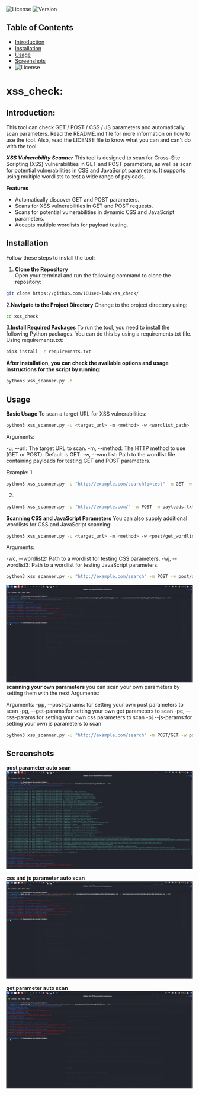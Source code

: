 ![License](https://img.shields.io/badge/license-MIT-blue)
![Version](https://img.shields.io/badge/version-1.0.0-blue)

## Table of Contents
- [Introduction](#introduction)
- [Installation](#installation)
- [Usage](#usage)
- [Screenshots](#Screenshots)
- ![License](LICENSE)
# xss_check:

## Introduction:
This tool can check GET / POST / CSS / JS parameters and automatically scan parameters. Read the README.md file for more information on how to use the tool. Also, read the LICENSE file to know what you can and can't do with the tool.

***XSS Vulnerability Scanner***
This tool is designed to scan for Cross-Site Scripting (XSS) vulnerabilities in GET and POST parameters, as well as scan for potential vulnerabilities in CSS and JavaScript parameters. It supports using multiple wordlists to test a wide range of payloads.

__Features__ 
- Automatically discover GET and POST parameters.
- Scans for XSS vulnerabilities in GET and POST requests.
- Scans for potential vulnerabilities in dynamic CSS and JavaScript parameters.
- Accepts multiple wordlists for payload testing.

## Installation
Follow these steps to install the tool:

1. **Clone the Repository**  
   Open your terminal and run the following command to clone the repository:
```bash
git clone https://github.com/ICUsec-lab/xss_check/
```
2.**Navigate to the Project Directory**
Change to the project directory using:
  ```bash
cd xss_check
```
3.**Install Required Packages**
To run the tool, you need to install the following Python packages. You can do this by using a requirements.txt file.
Using requirements.txt:
```bash
pip3 install -r requirements.txt
```

**After installation, you can check the available options and usage instructions for the script by running:**
```bash
python3 xss_scanner.py -h
```

## Usage
**Basic Usage**
To scan a target URL for XSS vulnerabilities:
```bash
python3 xss_scanner.py -u <target_url> -m <method> -w <wordlist_path>
```
Arguments:

-u, --url: The target URL to scan.
-m, --method: The HTTP method to use (GET or POST). Default is GET.
-w, --wordlist: Path to the wordlist file containing payloads for testing GET and POST parameters.

Example:
1.
```bash
python3 xss_scanner.py -u "http://example.com/search?q=test" -m GET -w payloads.txt
```
2.
```bash
python3 xss_scanner.py -u "http://example.com/" -m POST -w payloads.txt
```

**Scanning CSS and JavaScript Parameters**
You can also supply additional wordlists for CSS and JavaScript scanning:
```bash
python3 xss_scanner.py -u <target_url> -m <method> -w <post/get_wordlist> -wc <css_wordlist> -wj <js_wordlist>
```

Arguments:

-wc, --wordlist2: Path to a wordlist for testing CSS parameters.
-wj, --wordlist3: Path to a wordlist for testing JavaScript parameters.
```bash
python3 xss_scanner.py -u "http://example.com/search" -m POST -w post/get_payloads.txt -wc css_payloads.txt -wj js_payloads.txt
```
![CSS or JS Parameter Scan](css_js_parameters.png)
**scanning your own parameters**
you can scan your own parameters by setting them with the next Arguments:

Arguments:
-pp, --post-params: for setting your own post parameters to scan
-pg, --get-params:for setting your own get parameters to scan
-pc, --css-params:for setting your own css parameters to scan
-pj --js-params:for setting your own js parameters to scan
```bash
python3 xss_scanner.py -u "http://example.com/search" -m POST/GET -w post/get_payloads.txt -wc css_payloads.txt -wj js_payloads.txt -pp test -pg test -pc test.css -pj test.js
```

## Screenshots
**post parameter auto scan**
![Screenshot](post_parameters.png)

**css and js parameter auto scan**
![Screenshot](css_js_parameters.png)

**get parameter auto scan**
![Screenshot](GET_parameters.png)
